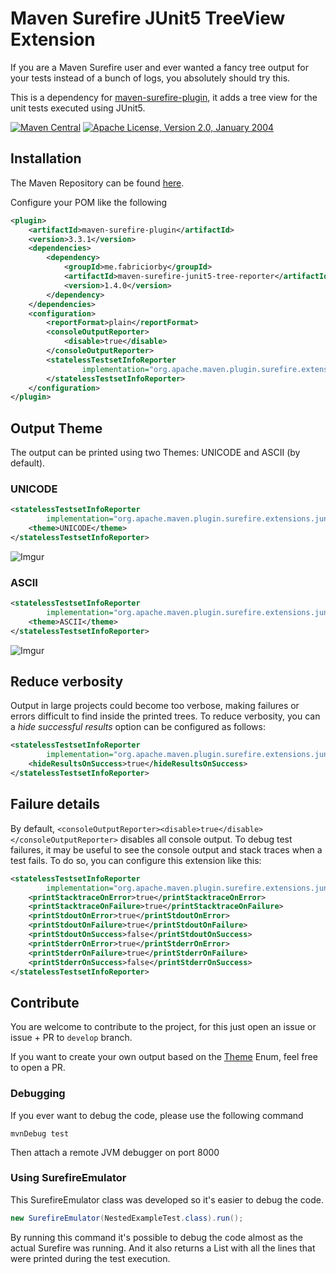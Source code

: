 # Maven Surefire JUnit5 TreeView Extension

If you are a Maven Surefire user and ever wanted a fancy tree output for your tests instead of a bunch of logs, you absolutely should try this.

This is a dependency for [maven-surefire-plugin](https://maven.apache.org/surefire/maven-surefire-plugin/), it adds a tree view for the unit tests executed using JUnit5.

[![Maven Central](https://img.shields.io/maven-central/v/me.fabriciorby/maven-surefire-junit5-tree-reporter?style=for-the-badge)](https://search.maven.org/artifact/me.fabriciorby/maven-surefire-junit5-tree-reporter)
[![Apache License, Version 2.0, January 2004](https://img.shields.io/github/license/apache/maven.svg?label=License&style=for-the-badge)](http://www.apache.org/licenses/LICENSE-2.0)

## Installation

The Maven Repository can be found [here](https://mvnrepository.com/artifact/me.fabriciorby/maven-surefire-junit5-tree-reporter).

Configure your POM like the following

```xml
<plugin>
    <artifactId>maven-surefire-plugin</artifactId>
    <version>3.3.1</version>
    <dependencies>
        <dependency>
            <groupId>me.fabriciorby</groupId>
            <artifactId>maven-surefire-junit5-tree-reporter</artifactId>
            <version>1.4.0</version>
        </dependency>
    </dependencies>
    <configuration>
        <reportFormat>plain</reportFormat>
        <consoleOutputReporter>
            <disable>true</disable>
        </consoleOutputReporter>
        <statelessTestsetInfoReporter
                implementation="org.apache.maven.plugin.surefire.extensions.junit5.JUnit5StatelessTestsetInfoTreeReporter">
        </statelessTestsetInfoReporter>
    </configuration>
</plugin>
```

## Output Theme

The output can be printed using two Themes: UNICODE and ASCII (by default).

### UNICODE
```xml
<statelessTestsetInfoReporter
        implementation="org.apache.maven.plugin.surefire.extensions.junit5.JUnit5StatelessTestsetInfoTreeReporter">
    <theme>UNICODE</theme>
</statelessTestsetInfoReporter>
```
![Imgur](https://i.imgur.com/JdrP2QN.png "UNICODE Output")


### ASCII
```xml
<statelessTestsetInfoReporter
        implementation="org.apache.maven.plugin.surefire.extensions.junit5.JUnit5StatelessTestsetInfoTreeReporter">
    <theme>ASCII</theme>
</statelessTestsetInfoReporter>
```
![Imgur](https://i.imgur.com/FzcIWwe.png "ASCII Output")


## Reduce verbosity

Output in large projects could become too verbose, making failures or errors difficult to find inside the printed trees.
To reduce verbosity, you can a _hide successful results_ option can be configured as follows:

```xml
<statelessTestsetInfoReporter
        implementation="org.apache.maven.plugin.surefire.extensions.junit5.JUnit5StatelessTestsetInfoTreeReporter">
    <hideResultsOnSuccess>true</hideResultsOnSuccess>
</statelessTestsetInfoReporter>
```

## Failure details

By default, `<consoleOutputReporter><disable>true</disable></consoleOutputReporter>` disables all console output. To debug test failures, it may be useful to see the console output and stack traces when a test fails. To do so, you can configure this extension like this:

```xml
<statelessTestsetInfoReporter
        implementation="org.apache.maven.plugin.surefire.extensions.junit5.JUnit5StatelessTestsetInfoTreeReporter">
    <printStacktraceOnError>true</printStacktraceOnError>
    <printStacktraceOnFailure>true</printStacktraceOnFailure>
    <printStdoutOnError>true</printStdoutOnError>
    <printStdoutOnFailure>true</printStdoutOnFailure>
    <printStdoutOnSuccess>false</printStdoutOnSuccess>
    <printStderrOnError>true</printStderrOnError>
    <printStderrOnFailure>true</printStderrOnFailure>
    <printStderrOnSuccess>false</printStderrOnSuccess>
</statelessTestsetInfoReporter>
```

## Contribute

You are welcome to contribute to the project, for this just open an issue or issue + PR to ``develop`` branch.

If you want to create your own output based on the [Theme](src/main/java/org/apache/maven/plugin/surefire/report/Theme.java) Enum, feel free to open a PR.

### Debugging

If you ever want to debug the code, please use the following command
```
mvnDebug test
```
Then attach a remote JVM debugger on port 8000

### Using SurefireEmulator

This SurefireEmulator class was developed so it's easier to debug the code.

```java
new SurefireEmulator(NestedExampleTest.class).run();
```

By running this command it's possible to debug the code almost as the actual
Surefire was running. And it also returns a List with all the lines that were
printed during the test execution.
